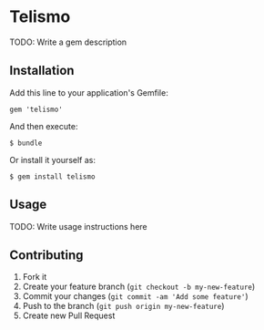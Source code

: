 # Telismo

TODO: Write a gem description

## Installation

Add this line to your application's Gemfile:

    gem 'telismo'

And then execute:

    $ bundle

Or install it yourself as:

    $ gem install telismo

## Usage

TODO: Write usage instructions here

## Contributing

1. Fork it
2. Create your feature branch (`git checkout -b my-new-feature`)
3. Commit your changes (`git commit -am 'Add some feature'`)
4. Push to the branch (`git push origin my-new-feature`)
5. Create new Pull Request
